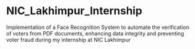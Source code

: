 # NIC_Lakhimpur_Internship
Implementation of a Face Recognition System to automate the verification of voters from PDF documents, enhancing data integrity and preventing voter fraud during my internship at NIC Lakhimpur
